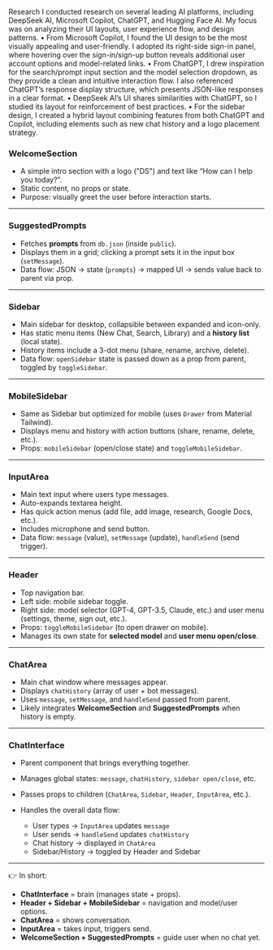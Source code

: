 Research 
I conducted research on several leading AI platforms, including DeepSeek AI, Microsoft Copilot, ChatGPT, and Hugging Face AI. My focus was on analyzing their UI layouts, user experience flow, and design patterns.
•	From Microsoft Copilot, I found the UI design to be the most visually appealing and user-friendly. I adopted its right-side sign-in panel, where hovering over the sign-in/sign-up button reveals additional user account options and model-related links.
•	From ChatGPT, I drew inspiration for the search/prompt input section and the model selection dropdown, as they provide a clean and intuitive interaction flow. I also referenced ChatGPT’s response display structure, which presents JSON-like responses in a clear format.
•	DeepSeek AI’s UI shares similarities with ChatGPT, so I studied its layout for reinforcement of best practices.
•	For the sidebar design, I created a hybrid layout combining features from both ChatGPT and Copilot, including elements such as new chat history and a logo placement strategy.


### **WelcomeSection**

* A simple intro section with a logo ("DS") and text like “How can I help you today?”.
* Static content, no props or state.
* Purpose: visually greet the user before interaction starts.

---

### **SuggestedPrompts**

* Fetches **prompts** from `db.json` (inside `public`).
* Displays them in a grid; clicking a prompt sets it in the input box (`setMessage`).
* Data flow: JSON → state (`prompts`) → mapped UI → sends value back to parent via prop.

---

### **Sidebar**

* Main sidebar for desktop, collapsible between expanded and icon-only.
* Has static menu items (New Chat, Search, Library) and a **history list** (local state).
* History items include a 3-dot menu (share, rename, archive, delete).
* Data flow: `openSidebar` state is passed down as a prop from parent, toggled by `toggleSidebar`.

---

### **MobileSidebar**

* Same as Sidebar but optimized for mobile (uses `Drawer` from Material Tailwind).
* Displays menu and history with action buttons (share, rename, delete, etc.).
* Props: `mobileSidebar` (open/close state) and `toggleMobileSidebar`.

---

### **InputArea**

* Main text input where users type messages.
* Auto-expands textarea height.
* Has quick action menus (add file, add image, research, Google Docs, etc.).
* Includes microphone and send button.
* Data flow: `message` (value), `setMessage` (update), `handleSend` (send trigger).

---

### **Header**

* Top navigation bar.
* Left side: mobile sidebar toggle.
* Right side: model selector (GPT-4, GPT-3.5, Claude, etc.) and user menu (settings, theme, sign out, etc.).
* Props: `toggleMobileSidebar` (to open drawer on mobile).
* Manages its own state for **selected model** and **user menu open/close**.

---

### **ChatArea**

* Main chat window where messages appear.
* Displays `chatHistory` (array of user + bot messages).
* Uses `message`, `setMessage`, and `handleSend` passed from parent.
* Likely integrates **WelcomeSection** and **SuggestedPrompts** when history is empty.

---

### **ChatInterface**

* Parent component that brings everything together.
* Manages global states: `message`, `chatHistory`, `sidebar open/close`, etc.
* Passes props to children (`ChatArea`, `Sidebar`, `Header`, `InputArea`, etc.).
* Handles the overall data flow:

  * User types → `InputArea` updates `message`
  * User sends → `handleSend` updates `chatHistory`
  * Chat history → displayed in `ChatArea`
  * Sidebar/History → toggled by Header and Sidebar

---

👉 In short:

* **ChatInterface** = brain (manages state + props).
* **Header + Sidebar + MobileSidebar** = navigation and model/user options.
* **ChatArea** = shows conversation.
* **InputArea** = takes input, triggers send.
* **WelcomeSection + SuggestedPrompts** = guide user when no chat yet.

